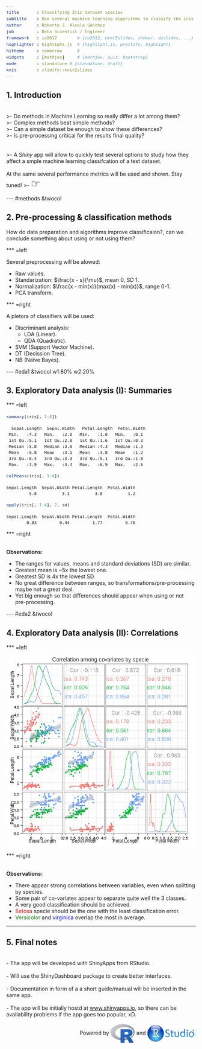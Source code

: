 ```yaml
---
title       : Classifying Iris dataset species
subtitle    : Use several machine learning algorithms to classify the iris dataset species
author      : Roberto J. Alcalá Sánchez
job         : Data Scientist / Engineer
framework   : io2012        # {io2012, html5slides, shower, dzslides, ...}
highlighter : highlight.js  # {highlight.js, prettify, highlight}
hitheme     : tomorrow      # 
widgets     : [mathjax]     # {mathjax, quiz, bootstrap}
mode        : standalone # {standalone, draft}
knit        : slidify::knit2slides
---
```


<style>
.title-slide {
    background-color: white;
}
.title-slide hgroup > h1, slide:not(.segue) h2 {
    color: maroon;
}
code {
    font-size: 0.8em;
}
span.setosa {
    color: red;
}
span.versicolor {
    color: green;
}
span.virginica {
    color: blue;
}
div.powered {
    text-align: right;
}
img.powered {
    vertical-align: middle;
    font-style: italic;
}
#finger {
    font-size: 2em;
}
</style>



## 1. Introduction

 <br>
>- Do methods in Machine Learning so really differ a lot among them?<br>
>- Complex methods beat simple methods? <br>
>- Can a simple dataset be enough to show these differences? <br>
>- Is pre-processing critical for the results final quality? <br>
<br>
<br>
>- A <em>Shiny</em> app will allow to quickly test several options to study how they affect a smple machine learning classifcation of a test dataset. <br>
<br>
At the same several performance metrics will be used and shown. Stay tuned!
>- <span id="finger">&#9758;</span>

--- #methods &twocol

## 2. Pre-processing & classification methods

How do data preparation and algorithms improve classificaion?, can we conclude something about using or not using them?

*** =left

Several preprocessing will be alowed:

- Raw values.
- Standarization: $\frac{x - s}{\mu}$, mean 0, SD 1.
- Normalization: $\frac{x - min(x)}{max(x) - min(x)}$, range 0-1.
- PCA transform.

*** =right

A pletora of classifiers will be used:

- Discriminant analysis:
    - LDA (Linear).
    - QDA (Quadratic).
- SVM (Support Vector Machine).
- DT (Decission Tree).
- NB (Naïve Bayes).

--- #eda1 &twocol w1:80% w2:20%

## 3. Exploratory Data analysis (I): Summaries

*** =left


```r
summary(iris[, 1:4])
```

```
  Sepal.Length  Sepal.Width   Petal.Length  Petal.Width 
 Min.   :4.3   Min.   :2.0   Min.   :1.0   Min.   :0.1  
 1st Qu.:5.1   1st Qu.:2.8   1st Qu.:1.6   1st Qu.:0.3  
 Median :5.8   Median :3.0   Median :4.3   Median :1.3  
 Mean   :5.8   Mean   :3.1   Mean   :3.8   Mean   :1.2  
 3rd Qu.:6.4   3rd Qu.:3.3   3rd Qu.:5.1   3rd Qu.:1.8  
 Max.   :7.9   Max.   :4.4   Max.   :6.9   Max.   :2.5  
```

```r
colMeans(iris[, 1:4])
```

```
Sepal.Length  Sepal.Width Petal.Length  Petal.Width 
         5.8          3.1          3.8          1.2 
```

```r
apply(iris[, 1:4], 2, sd)
```

```
Sepal.Length  Sepal.Width Petal.Length  Petal.Width 
        0.83         0.44         1.77         0.76 
```

*** =right

<br>
<strong>Observations:</strong>

- The ranges for values, means and standard deviations (SD) are similar.
- Greatest mean is ~5x the lowest one.
- Greatest SD is 4x the lowest SD.
- No great difference between ranges, so transformations/pre-processing maybe not a great deal.
- Yet big enough so that differences should appear when using or not pre-processing.

--- #eda2 &twocol

## 4. Exploratory Data analysis (II): Correlations

*** =left

![plot of chunk pairs](assets/fig/pairs-1.png) 

*** =right

<br>
<strong>Observations:</strong>

- There appear strong correlations between variables, even when splitting by species.
- Some pair of co-variates appear to separate quite well the 3 classes.
- A very good classification should be achieved.
- <span class="setosa">Setosa</span> specie should be the one with the least classification error.
- <span class="versicolor">Versicolor</span> and <span class="virginica">virginica</span> overlap the most in average.

---

## 5. Final notes

<br>
- The app will be developed with ShinyApps from RStudio.
<br>
<br>
- Will use the ShinyDashboard package to create better interfaces.
<br>
<br>
- Documentation in form of a a short guide/manual will be inserted in the same app.
<br>
<br>
- The app will be initially hostd at <a href="http://www.shinyapps.io/">www.shinyapps.io</a>, so there can be availability problems if the app goes too popular, xD.
<br>
<br>

<div class="powered">
Powered by <img src="assets/fig/R-logo.png" class="powered"> and <img src="assets/fig/RStudio-logo.png"" class="powered">.
</div>
